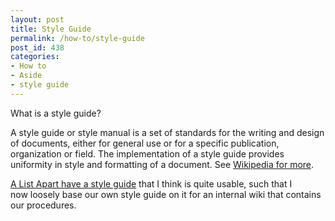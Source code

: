```yaml
---
layout: post
title: Style Guide
permalink: /how-to/style-guide
post_id: 438
categories:
- How to
- Aside
- style guide
---
```


What is a style guide?

A style guide or style manual is a set of standards for the writing and design of documents, either for general use or for a specific publication, organization or field. The implementation of a style guide provides uniformity in style and formatting of a document. See
[Wikipedia for more](http://en.wikipedia.org/wiki/Style_guide).

[A List Apart have a style guide](http://www.alistapart.com/contribute/styleguide/) that I think is quite usable, such that I now loosely base our own style guide on it for an internal wiki that contains our procedures.
